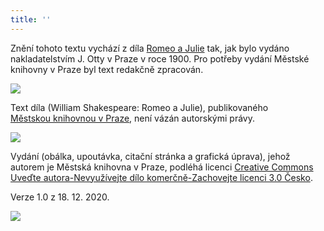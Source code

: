 ```yaml
---
title: ''
---
```


Znění tohoto textu vychází z díla [Romeo a Julie](https://aleph.nkp.cz/F/?func=direct&doc_number=002109277&local_base=CNB) tak, jak bylo vydáno nakladatelstvím J. Otty v Praze v roce 1900. Pro potřeby vydání Městské knihovny v Praze byl text redakčně zpracován.

![](../Images/image003.jpg)

Text díla (William Shakespeare: Romeo a Julie), publikovaného [Městskou knihovnou v Praze](https://www.mlp.cz/cz/), není vázán autorskými právy.

![](../Images/image001.jpg)

Vydání (obálka, upoutávka, citační stránka a grafická úprava), jehož autorem je Městská knihovna v Praze, podléhá licenci [Creative Commons Uveďte autora-Nevyužívejte dílo komerčně-Zachovejte licenci 3.0 Česko](https://creativecommons.org/licenses/by-nc-sa/3.0/cz/).

Verze 1.0 z 18. 12. 2020.

![](../Images/image004.jpg)
